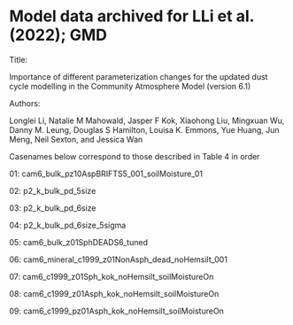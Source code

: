 # Model data archived for LLi et al. (2022); GMD

Title: 

Importance of different parameterization changes for the updated dust cycle modelling in the Community Atmosphere Model (version 6.1)

Authors: 

Longlei Li, Natalie M Mahowald, Jasper F Kok, Xiaohong Liu, Mingxuan Wu, Danny M. Leung, Douglas S Hamilton, Louisa K. Emmons, Yue Huang, Jun Meng, Neil Sexton, and Jessica Wan

Casenames below correspond to those described in Table 4 in order

01: cam6_bulk_pz10AspBRIFTS5_001_soilMoisture_01

02: p2_k_bulk_pd_5size

03: p2_k_bulk_pd_6size

04: p2_k_bulk_pd_6size_5sigma

05: cam6_bulk_z01SphDEADS6_tuned

06: cam6_mineral_c1999_z01NonAsph_dead_noHemsilt_001

07: cam6_c1999_z01Sph_kok_noHemsilt_soilMoistureOn

08: cam6_c1999_z01Asph_kok_noHemsilt_soilMoistureOn

09: cam6_c1999_pz01Asph_kok_noHemsilt_soilMoistureOn
